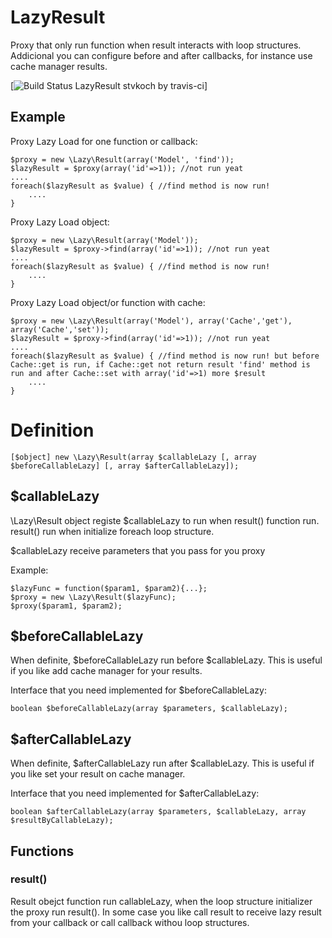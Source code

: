 LazyResult
==========

Proxy that only run function when result interacts with loop structures. Addicional you can configure before and after callbacks, for instance use cache manager results.



[![Build Status LazyResult stvkoch by travis-ci](https://travis-ci.org/stvkoch/LazyResult.svg)]


Example
-------

Proxy Lazy Load for one function or callback:

    $proxy = new \Lazy\Result(array('Model', 'find'));
    $lazyResult = $proxy(array('id'=>1)); //not run yeat
    ....
    foreach($lazyResult as $value) { //find method is now run!
        ....
    }


Proxy Lazy Load object:

    $proxy = new \Lazy\Result(array('Model'));
    $lazyResult = $proxy->find(array('id'=>1)); //not run yeat
    ....
    foreach($lazyResult as $value) { //find method is now run!
        ....
    }



Proxy Lazy Load object/or function with cache:

    $proxy = new \Lazy\Result(array('Model'), array('Cache','get'), array('Cache','set'));
    $lazyResult = $proxy->find(array('id'=>1)); //not run yeat
    ....
    foreach($lazyResult as $value) { //find method is now run! but before Cache::get is run, if Cache::get not return result 'find' method is run and after Cache::set with array('id'=>1) more $result
        ....
    }


Definition
==========


    [$object] new \Lazy\Result(array $callableLazy [, array $beforeCallableLazy] [, array $afterCallableLazy]);



$callableLazy
-------------

\Lazy\Result object registe $callableLazy to run when result() function run. result() run when initialize foreach loop structure.

$callableLazy receive parameters that you pass for you proxy


Example:

    $lazyFunc = function($param1, $param2){...};
    $proxy = new \Lazy\Result($lazyFunc);
    $proxy($param1, $param2);



$beforeCallableLazy
-------------------

When definite, $beforeCallableLazy run before $callableLazy. This is useful if you like add cache manager for your results.

Interface that you need implemented for $beforeCallableLazy:

    boolean $beforeCallableLazy(array $parameters, $callableLazy);



$afterCallableLazy
-------------------

When definite, $afterCallableLazy run after $callableLazy. This is useful if you like set your result on cache manager.

Interface that you need implemented for $afterCallableLazy:

    boolean $afterCallableLazy(array $parameters, $callableLazy, array $resultByCallableLazy);



Functions
---------


### result() ###

Result obejct function run callableLazy, when the loop structure initializer the proxy run result(). In some case you like call result to receive lazy result from your callback or call callback withou loop structures.




